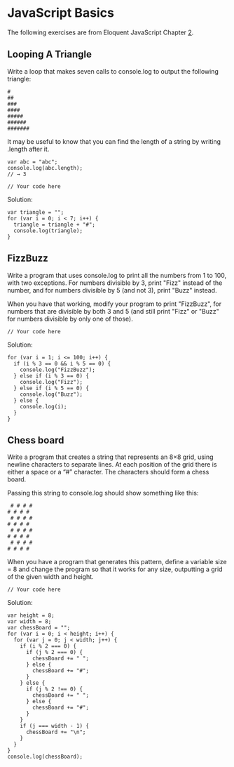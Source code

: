 # JavaScript Basics

The following exercises are from Eloquent JavaScript Chapter [2](http://eloquentjavascript.net/02_program_structure.html#h_TcUD2vzyMe).

## Looping A Triangle

Write a loop that makes seven calls to console.log to output the following triangle:

```
#
##
###
####
#####
######
#######
```

It may be useful to know that you can find the length of a string by writing .length after it.

```
var abc = "abc";
console.log(abc.length);
// → 3
```

```
// Your code here
```

Solution:
```
var triangle = "";
for (var i = 0; i < 7; i++) {
  triangle = triangle + "#";
  console.log(triangle);
}
```

## FizzBuzz

Write a program that uses console.log to print all the numbers from 1 to 100, with two exceptions. For numbers divisible by 3, print "Fizz" instead of the number, and for numbers divisible by 5 (and not 3), print "Buzz" instead.

When you have that working, modify your program to print "FizzBuzz", for numbers that are divisible by both 3 and 5 (and still print "Fizz" or "Buzz" for numbers divisible by only one of those).

```
// Your code here
```

Solution:
```
for (var i = 1; i <= 100; i++) {
  if (i % 3 == 0 && i % 5 == 0) {
    console.log("FizzBuzz");
  } else if (i % 3 == 0) {
    console.log("Fizz");
  } else if (i % 5 == 0) {
    console.log("Buzz");
  } else {
    console.log(i);
  }
}
```

## Chess board

Write a program that creates a string that represents an 8×8 grid, using newline characters to separate lines. At each position of the grid there is either a space or a “#” character. The characters should form a chess board.

Passing this string to console.log should show something like this:

```
 # # # #
# # # #
 # # # #
# # # #
 # # # #
# # # #
 # # # #
# # # #
```

When you have a program that generates this pattern, define a variable size = 8 and change the program so that it works for any size, outputting a grid of the given width and height.

```
// Your code here
```

Solution:
```
var height = 8;
var width = 8;
var chessBoard = "";
for (var i = 0; i < height; i++) {
  for (var j = 0; j < width; j++) {
    if (i % 2 === 0) {
      if (j % 2 === 0) {
        chessBoard += " ";
      } else {
        chessBoard += "#";
      }
    } else {
      if (j % 2 !== 0) {
        chessBoard += " ";
      } else {
        chessBoard += "#";
      }
    }
    if (j === width - 1) {
      chessBoard += "\n";
    }
  }
}
console.log(chessBoard);
```
